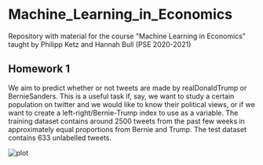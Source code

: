 # Machine_Learning_in_Economics
Repository with material for the course "Machine Learning in Economics" taught by Philipp Ketz and Hannah Bull (PSE 2020-2021)

## Homework 1

We aim to predict whether or not tweets are made by realDonaldTrump or BernieSanders. This is a useful task if, say, we want to study a certain population on twitter and we would like to know their political views, or if we want to create a left-right/Bernie-Trump index to use as a variable. The training dataset contains around 2500 tweets from the past few weeks in approximately equal proportions from Bernie and Trump. The test dataset contains 633 unlabelled tweets.

![plot](../Machine_learning_for_economics/Machine_learning_for_economics_material/output/homework_1/figures/fitted.png)

